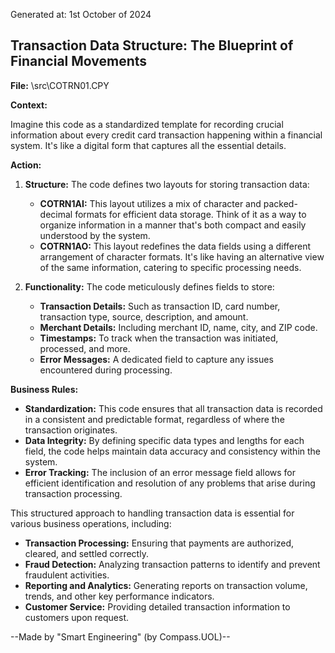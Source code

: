 Generated at: 1st October of 2024

##  Transaction Data Structure: The Blueprint of Financial Movements

**File:**  \src\COTRN01.CPY

**Context:**

Imagine this code as a standardized template for recording crucial information about every credit card transaction happening within a financial system.  It's like a digital form that captures all the essential details.

**Action:**

1.  **Structure:** The code defines two layouts for storing transaction data:
    *   **COTRN1AI:** This layout utilizes a mix of character and packed-decimal formats for efficient data storage. Think of it as a way to organize information in a manner that's both compact and easily understood by the system.
    *   **COTRN1AO:**  This layout redefines the data fields using a different arrangement of character formats. It's like having an alternative view of the same information, catering to specific processing needs.

2.  **Functionality:**  The code meticulously defines fields to store:
    *   **Transaction Details:**  Such as transaction ID, card number, transaction type, source, description, and amount.
    *   **Merchant Details:** Including merchant ID, name, city, and ZIP code.
    *   **Timestamps:** To track when the transaction was initiated, processed, and more.
    *   **Error Messages:** A dedicated field to capture any issues encountered during processing.

**Business Rules:**

*   **Standardization:** This code ensures that all transaction data is recorded in a consistent and predictable format, regardless of where the transaction originates.
*   **Data Integrity:** By defining specific data types and lengths for each field, the code helps maintain data accuracy and consistency within the system.
*   **Error Tracking:** The inclusion of an error message field allows for efficient identification and resolution of any problems that arise during transaction processing.

This structured approach to handling transaction data is essential for various business operations, including:

*   **Transaction Processing:**  Ensuring that payments are authorized, cleared, and settled correctly.
*   **Fraud Detection:** Analyzing transaction patterns to identify and prevent fraudulent activities.
*   **Reporting and Analytics:** Generating reports on transaction volume, trends, and other key performance indicators. 
*   **Customer Service:** Providing detailed transaction information to customers upon request.

--Made by "Smart Engineering" (by Compass.UOL)--